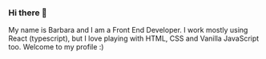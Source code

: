### Hi there 👋
My name is Barbara and I am a Front End Developer. I work mostly using React (typescript), but I love playing with HTML, CSS and Vanilla JavaScript too. 
Welcome to my profile :)

<!--
**Babi1618/Babi1618** is a ✨ _special_ ✨ repository because its `README.md` (this file) appears on your GitHub profile.

Here are some ideas to get you started:

- 🔭 I’m currently working on ...
- 🌱 I’m currently learning ...
- 👯 I’m looking to collaborate on ...
- 🤔 I’m looking for help with ...
- 💬 Ask me about ...
- 📫 How to reach me: ...
- 😄 Pronouns: ...
- ⚡ Fun fact: ...
-->
